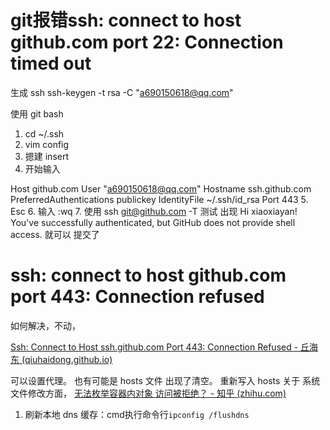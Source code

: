 # git报错ssh: connect to host github.com port 22: Connection timed out
生成 ssh
ssh-keygen -t rsa -C "a690150618@qq.com"


使用 git bash 
1. cd ~/.ssh
2. vim config 
3. 摁建 insert
4. 开始输入

Host github.com
User "a690150618@qq.com"
Hostname ssh.github.com
PreferredAuthentications publickey
IdentityFile ~/.ssh/id_rsa
Port 443
5. Esc 
6. 输入 :wq 
7. 使用 ssh git@github.com -T 测试
出现 
Hi xiaoxiayan! You've successfully authenticated, but GitHub does not provide shell access.
就可以 提交了


# ssh: connect to host github.com port 443: Connection refused
如何解决，不动，


[Ssh: Connect to Host ssh.github.com Port 443: Connection Refused - 丘海东 (qiuhaidong.github.io)](https://qiuhaidong.github.io/blog/2022/05/26/ssh-connect-to-host-ssh-dot-github-dot-com-port-443-connection-refused/)

可以设置代理。
也有可能是 hosts 文件 出现了清空。
重新写入 hosts 
关于 系统文件修改方面，
[无法枚举容器内对象 访问被拒绝？ - 知乎 (zhihu.com)](https://www.zhihu.com/question/31001796)


1.  刷新本地 dns 缓存：cmd执行命令行`ipconfig /flushdns`